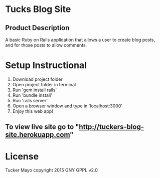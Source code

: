 Tucks Blog Site
===============

Product Description
-------------------
A basic Ruby on Rails application that allows a user to create
blog posts, and for those posts to allow comments.

Setup Instructional
===================

1. Download project folder
2. Open project folder in terminal
3. Run 'gem install rails'
4. Run 'bundle install'
5. Run 'rails server'
6. Open a browser window and type in 'localhost:3000'
7. Enjoy this web app!

To view live site go to "http://tuckers-blog-site.herokuapp.com"
----------------------------------------------------------------
License
=======
Tucker Mayo copyright 2015 GNY GPPL v2.0
